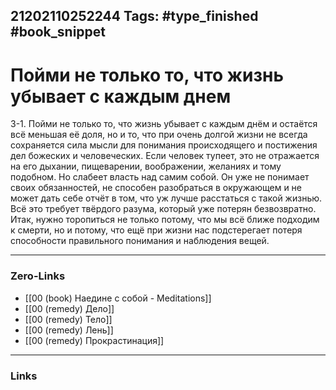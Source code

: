 21202110252244
Tags: #type_finished #book_snippet 
---
# Пойми не только то, что жизнь убывает с каждым днем

 3-1. Пойми не только то, что жизнь убывает с каждым днём и остаётся всё меньшая её доля, но и то, что при очень долгой жизни не всегда сохраняется сила мысли для понимания происходящего и постижения дел божеских и человеческих. Если человек тупеет, это не отражается на его дыхании, пищеварении, воображении, желаниях и тому подобном. Но слабеет власть над самим собой. Он уже не понимает своих обязанностей, не способен разобраться в окружающем и не может дать себе отчёт в том, что уж лучше расстаться с такой жизнью. Всё это требует твёрдого разума, который уже потерян безвозвратно. Итак, нужно торопиться не только потому, что мы всё ближе подходим к смерти, но и потому, что ещё при жизни нас подстерегает потеря способности правильного понимания и наблюдения вещей. 

---
### Zero-Links
 - [[00 (book) Наедине с собой - Meditations]]
 - [[00 (remedy) Дело]]
 - [[00 (remedy) Тело]]
 - [[00 (remedy) Лень]]
 - [[00 (remedy) Прокрастинация]]
---
### Links

